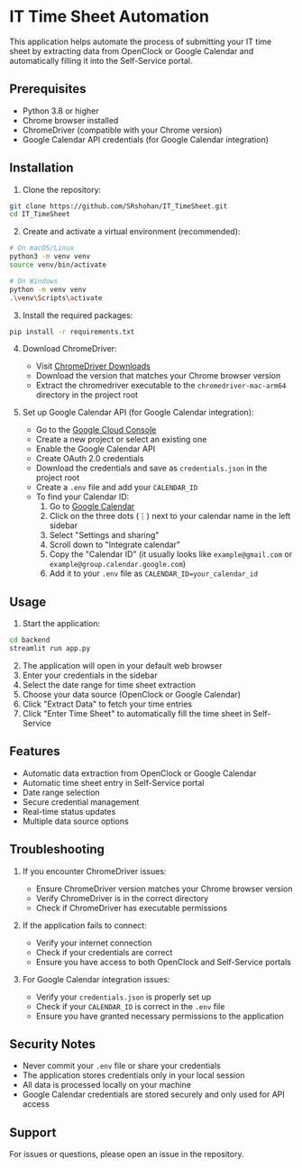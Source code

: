 # IT Time Sheet Automation

This application helps automate the process of submitting your IT time sheet by extracting data from OpenClock or Google Calendar and automatically filling it into the Self-Service portal.

## Prerequisites

- Python 3.8 or higher
- Chrome browser installed
- ChromeDriver (compatible with your Chrome version)
- Google Calendar API credentials (for Google Calendar integration)

## Installation

1. Clone the repository:
```bash
git clone https://github.com/SRshohan/IT_TimeSheet.git
cd IT_TimeSheet
```

2. Create and activate a virtual environment (recommended):
```bash
# On macOS/Linux
python3 -m venv venv
source venv/bin/activate

# On Windows
python -m venv venv
.\venv\Scripts\activate
```

3. Install the required packages:
```bash
pip install -r requirements.txt
```

4. Download ChromeDriver:
   - Visit [ChromeDriver Downloads](https://chromedriver.chromium.org/downloads)
   - Download the version that matches your Chrome browser version
   - Extract the chromedriver executable to the `chromedriver-mac-arm64` directory in the project root

5. Set up Google Calendar API (for Google Calendar integration):
   - Go to the [Google Cloud Console](https://console.cloud.google.com/)
   - Create a new project or select an existing one
   - Enable the Google Calendar API
   - Create OAuth 2.0 credentials
   - Download the credentials and save as `credentials.json` in the project root
   - Create a `.env` file and add your `CALENDAR_ID`
   - To find your Calendar ID:
     1. Go to [Google Calendar](https://calendar.google.com)
     2. Click on the three dots (⋮) next to your calendar name in the left sidebar
     3. Select "Settings and sharing"
     4. Scroll down to "Integrate calendar"
     5. Copy the "Calendar ID" (it usually looks like `example@gmail.com` or `example@group.calendar.google.com`)
     6. Add it to your `.env` file as `CALENDAR_ID=your_calendar_id`

## Usage

1. Start the application:
```bash
cd backend
streamlit run app.py
```

2. The application will open in your default web browser
3. Enter your credentials in the sidebar
4. Select the date range for time sheet extraction
5. Choose your data source (OpenClock or Google Calendar)
6. Click "Extract Data" to fetch your time entries
7. Click "Enter Time Sheet" to automatically fill the time sheet in Self-Service

## Features

- Automatic data extraction from OpenClock or Google Calendar
- Automatic time sheet entry in Self-Service portal
- Date range selection
- Secure credential management
- Real-time status updates
- Multiple data source options

## Troubleshooting

1. If you encounter ChromeDriver issues:
   - Ensure ChromeDriver version matches your Chrome browser version
   - Verify ChromeDriver is in the correct directory
   - Check if ChromeDriver has executable permissions

2. If the application fails to connect:
   - Verify your internet connection
   - Check if your credentials are correct
   - Ensure you have access to both OpenClock and Self-Service portals

3. For Google Calendar integration issues:
   - Verify your `credentials.json` is properly set up
   - Check if your `CALENDAR_ID` is correct in the `.env` file
   - Ensure you have granted necessary permissions to the application

## Security Notes

- Never commit your `.env` file or share your credentials
- The application stores credentials only in your local session
- All data is processed locally on your machine
- Google Calendar credentials are stored securely and only used for API access

## Support

For issues or questions, please open an issue in the repository.